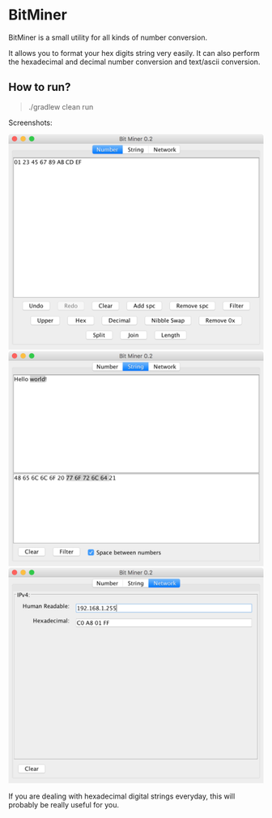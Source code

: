 # BitMiner
BitMiner is a small utility for all kinds of number conversion.

It allows you to format your hex digits string very easily. It can also perform the hexadecimal and decimal number conversion and text/ascii conversion. 

## How to run?
 > ./gradlew clean run
 
Screenshots:

![number conversion](screenshots/number.png?raw=true "Screenshot for number conversion")
![string/ascii conversion](screenshots/string.png?raw=true "Screenshot for string/ascii conversion")
![ip conversion](screenshots/network.png?raw=true "Screenshot for ip address conversion")

If you are dealing with hexadecimal digital strings everyday, this will probably be really useful for you.
